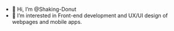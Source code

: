- 👋 Hi, I’m @Shaking-Donut
- 👀 I’m interested in Front-end development and UX/UI design of webpages and mobile apps.

<!---
Shaking-Donut/Shaking-Donut is a ✨ special ✨ repository because its `README.md` (this file) appears on your GitHub profile.
You can click the Preview link to take a look at your changes.
--->
